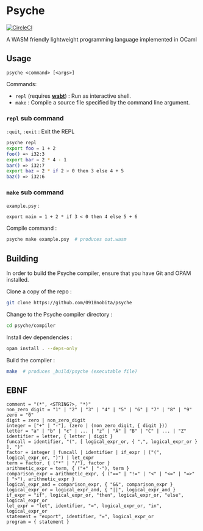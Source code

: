 # Psyche

[![CircleCI](https://circleci.com/gh/0918nobita/psyche.svg?style=svg)](https://circleci.com/gh/0918nobita/psyche)

A WASM friendly lightweight programming language implemented in OCaml

## Usage

```text
psyche <command> [<args>]
```

Commands:

- ``repl`` (requires [**wabt**](https://github.com/WebAssembly/wabt)) : Run as interactive shell.
- ``make`` : Compile a source file specified by the command line argument.

### ``repl`` sub command

`:quit`, `:exit` : Exit the REPL

```bash
psyche repl
export foo = 1 + 2
foo() => i32:3
export bar = 2 * 4 - 1
bar() => i32:7
export baz = 2 * if 2 > 0 then 3 else 4 + 5
baz() => i32:6
```

### ``make`` sub command

``example.psy`` :

```text
export main = 1 + 2 * if 3 < 0 then 4 else 5 + 6
```

Compile command :

```bash
psyche make example.psy  # produces out.wasm
```

## Building

In order to build the Psyche compiler, ensure that you have Git and OPAM installed.

Clone a copy of the repo :

```bash
git clone https://github.com/0918nobita/psyche
```

Change to the Psyche compiler directory :

```bash
cd psyche/compiler
```

Install dev dependencies :

```bash
opam install . --deps-only
```

Build the compiler :

```bash
make  # produces _build/psyche (executable file)
```

## EBNF

```
comment = "(*", <STRING?>, "*)"
non_zero_digit = "1" | "2" | "3" | "4" | "5" | "6" | "7" | "8" | "9"
zero = "0"
digit = zero | non_zero_digit
integer = ["+" | "-"], (zero | (non_zero_digit, { digit }))
letter = "a" | "b" | "c" | ... | "z" | "A" | "B" | "C" | ... | "Z"
identifier = letter, { letter | digit }
funcall = identifier, "(", [ logical_expr_or, { ",", logical_expr_or } ], ")"
factor = integer | funcall | identifier | if_expr | ("(", logical_expr_or, ")") | let_expr
term = factor, { ("*" | "/"), factor }
arithmetic_expr = term, { ("+" | "-"), term }
comparison_expr = arithmetic_expr, { ("==" | "!=" | "<" | "<=" | "=>" | ">"), arithmetic_expr }
logical_expr_and = comparison_expr, { "&&", comparison_expr }
logical_expr_or = logical_expr_and, { "||", logical_expr_and }
if_expr = "if", logical_expr_or, "then", logical_expr_or, "else", logical_expr_or
let_expr = "let", identifier, "=", logical_expr_or, "in", logical_expr_or
statement = "export", identifier, "=", logical_expr_or
program = { statement }
```
